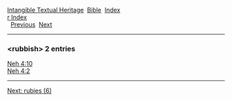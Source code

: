 [Intangible Textual Heritage](../../index)  [Bible](../index) 
[Index](index)   
[r Index](_r_)  
  [Previous](c09641)  [Next](c09643) 

------------------------------------------------------------------------

### &lt;rubbish&gt; 2 entries

[Neh 4:10](../kjv/neh004.htm#010)  
[Neh 4:2](../kjv/neh004.htm#002)  

------------------------------------------------------------------------

[Next: rubies (6)](c09643)
